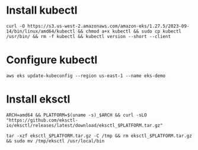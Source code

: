 # Install kubectl
```curl -O https://s3.us-west-2.amazonaws.com/amazon-eks/1.27.5/2023-09-14/bin/linux/amd64/kubectl && chmod a+x kubectl && sudo cp kubectl /usr/bin/ && rm -f kubectl && kubectl version --short --client ```

# Configure kubectl
```aws eks update-kubeconfig --region us-east-1 --name eks-demo```

# Install eksctl
```ARCH=amd64 && PLATFORM=$(uname -s)_$ARCH && curl -sLO "https://github.com/eksctl-io/eksctl/releases/latest/download/eksctl_$PLATFORM.tar.gz"```

```tar -xzf eksctl_$PLATFORM.tar.gz -C /tmp && rm eksctl_$PLATFORM.tar.gz && sudo mv /tmp/eksctl /usr/local/bin```


